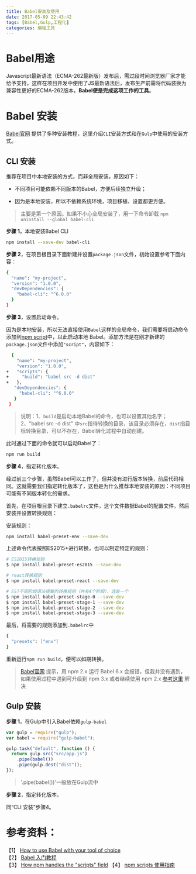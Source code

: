 ```yaml
---
title: Babel安装及使用
date: 2017-05-09 22:43:42
tags: [Babel,Gulp,工程化]
categories: 编程工具
---
```


# Babel用途

Javascript最新语法（ECMA-262最新版）发布后，需过段时间浏览器厂家才能给予支持，这样在项目开发中使用了JS最新语法后，发布生产前需将代码装换为兼容性更好的ECMA-262版本，**Babel便是完成这项工作的工具**。   

# Babel 安装

[Babel官网](http://babeljs.io/docs/setup/) 提供了多种安装教程，这里介绍`CLI`安装方式和在`Gulp`中使用的安装方式。   

## CLI 安装

推荐在项目中本地安装的方式，而非全局安装，原因如下：   

- 不同项目可能依赖不同版本的Babel，方便后续独立升级；   

- 因为是本地安装，所以不依赖系统环境，项目移植、设置都更方便。   

> 主要是第一个原因。如果不小心全局安装了，用一下命令卸载 `npm uninstall --global babel-cli`   

**步骤 1**，本地安装Babel CLI

```bash
npm install --save-dev babel-cli
```

**步骤 2**，在项目根目录下面新建并设置`package.json`文件，初始设置参考下面内容：

```bash
{
  "name": "my-project",
  "version": "1.0.0",
  "devDependencies": {
    "babel-cli": "^6.0.0"
  }
}
```

**步骤 3**，设置启动命令。   

因为是本地安装，所以无法直接使用`Babel`这样的全局命令，我们需要将启动命令添加到[npm script](https://docs.npmjs.com/misc/scripts)中，以此启动本地 Babel。添加方法是在刚才新建的`package.json`文件中添加`"script"`，内容如下：   
 
```bash
  {
    "name": "my-project",
    "version": "1.0.0",
+   "scripts": {
+     "build": "babel src -d dist"
+   },
   "devDependencies": {
     "babel-cli": "^6.0.0"
   }
 }
```

> 说明：1、`build`是启动本地Babel的命令，也可以设置其他名字；2、"babel src -d dist" 中`src`指待转换的目录，该目录必须存在，`dist`指目标转换目录，可以不存在，Babel转化过程中自动创建。   

此时通过下面的命令就可以启动Babel了：   

```bash
npm run build
```

**步骤 4**，指定转化版本。   

经过前三个步骤，虽然Babel可以工作了，但并没有进行版本转换，前后代码相同。这就需要我们指定转化版本了，这也是为什么推荐本地安装的原因：不同项目可能有不同版本转化的需求。    

首先，在项目根目录下建立`.babelrc`文件，这个文件数据Babel的配置文件。然后安装并设置转换规则：   

安装规则：   

```bash
npm install babel-preset-env --save-dev
```

上述命令代表按照ES2015+进行转换，也可以制定特定的规则：

```bash
# ES2015转换规则
$ npm install babel-preset-es2015 --save-dev

# react转换规则
$ npm install babel-preset-react --save-dev

# ES7不同阶段语法提案的转换规则（共有4个阶段），选装一个
$ npm install babel-preset-stage-0 --save-dev 
$ npm install babel-preset-stage-1 --save-dev 
$ npm install babel-preset-stage-2 --save-dev 
$ npm install babel-preset-stage-3 --save-dev 
```

最后，将需要的规则添加到`.babelrc`中   

```bash
{
  "presets": ["env"]
}
```

重新运行`npm run build`，便可以如期转换。

> [Babel官网](http://babeljs.io/docs/setup/) 提示，用 npm 2.x 运行 Babel 6.x 会报错，但我并没有遇到，如果使用过程中遇到可升级到 npm 3.x 或者继续使用 npm 2.x [参考这里](https://docs.npmjs.com/cli/dedupe) 解决

## Gulp 安装

**步骤 1**，在Gulp中引入Babel依赖`gulp-babel`

```js
var gulp = require("gulp");
var babel = require("gulp-babel");

gulp.task("default", function () {
  return gulp.src("src/app.js")
    .pipe(babel())
    .pipe(gulp.dest("dist"));
});
```

> '.pipe(babel())'一般放在Gulp流中

**步骤 2**，指定转化版本。   

同“CLI 安装”步骤4。

# 参考资料：   
【1】 [How to use Babel with your tool of choice](http://babeljs.io/docs/setup/)   
【2】 [Babel 入门教程](http://www.ruanyifeng.com/blog/2016/01/babel.html)   
【3】 [How npm handles the "scripts" field](https://docs.npmjs.com/misc/scripts)
【4】 [npm scripts 使用指南](http://www.ruanyifeng.com/blog/2016/10/npm_scripts.html)


